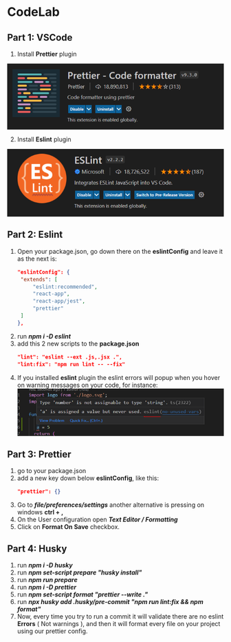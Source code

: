 # CodeLab

## Part 1: VSCode

1. Install **Prettier** plugin

<img align="center" src="Images/1.PNG">

2. Install **Eslint** plugin

<img align="center" src="Images/2.PNG">

## Part 2: Eslint

1. Open your package.json, go down there on the **eslintConfig** and leave it as the next is:
   ```json
   "eslintConfig": {
   	"extends": [
   		"eslint:recommended",
   		"react-app",
   		"react-app/jest",
   		"prettier"
   	]
   },
   ```
2. run **_npm i -D eslint_**
3. add this 2 new scripts to the **package.json**
   ```json
   "lint": "eslint --ext .js,.jsx .",
   "lint:fix": "npm run lint -- --fix"
   ```
4. If you installed **eslint** plugin the eslint errors will popup when you hover on warning messages on your code, for instance:
   <img align="center" src="Images/3.PNG">

## Part 3: Prettier

1. go to your package.json
2. add a new key down below **eslintConfig**, like this:
   ```json
   "prettier": {}
   ```
3. Go to **_file/preferences/settings_** another alternative is pressing on windows **ctrl + ,**
4. On the User configuration open **_Text Editor / Formatting_**
5. Click on **Format On Save** checkbox.

## Part 4: Husky

1. run **_npm i -D husky_**
2. run **_npm set-script prepare "husky install"_**
3. run **_npm run prepare_**
4. run **_npm i -D prettier_**
5. run **_npm set-script format "prettier --write ."_**
6. run **_npx husky add .husky/pre-commit "npm run lint:fix && npm format"_**
7. Now, every time you try to run a commit it will validate there are no eslint **Errors** ( Not warnings ), and then it will format every file on your project using our prettier config.
